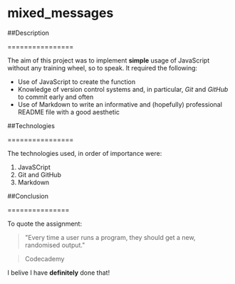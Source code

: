 # mixed_messages

##Description

================

The aim of this project was to implement **simple** usage of JavaScript without any training wheel, so to speak. It required the following:

+ Use of JavaScript to create the function
+ Knowledge of version control systems and, in particular, _Git_ and _GitHub_ to commit early and often
+ Use of Markdown to write an informative and (hopefully) professional README file with a good aesthetic

##Technologies

================

The technologies used, in order of importance were:
1. JavaSCript
2. Git and GitHub
3. Markdown

##Conclusion

===============

To quote the assignment:
> "Every time a user runs a program, they should get a new, randomised output."

>Codecademy

I belive I have **definitely** done that!
